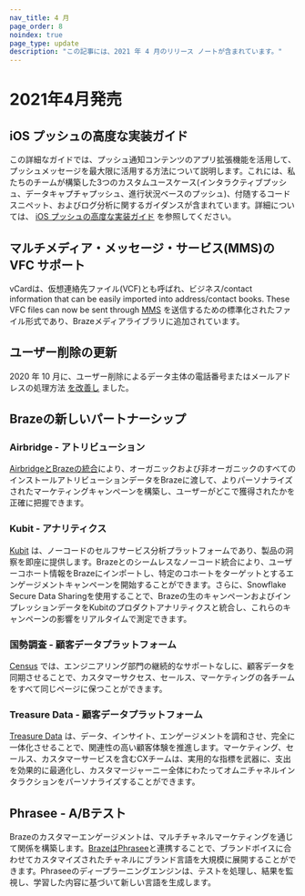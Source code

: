 ```yaml
---
nav_title: 4 月
page_order: 8
noindex: true
page_type: update
description: "この記事には、2021 年 4 月のリリース ノートが含まれています。"
---
```

# 2021年4月発売

## iOS プッシュの高度な実装ガイド

この詳細なガイドでは、プッシュ通知コンテンツのアプリ拡張機能を活用して、プッシュメッセージを最大限に活用する方法について説明します。これには、私たちのチームが構築した3つのカスタムユースケース(インタラクティブプッシュ、データキャプチャプッシュ、進行状況ベースのプッシュ)、付随するコードスニペット、およびログ分析に関するガイダンスが含まれています。詳細については、 [iOS プッシュの高度な実装ガイド](/docs/developer_guide/platform_integration_guides/swift/push_notifications/implementation_guide/) を参照してください。

## マルチメディア・メッセージ・サービス(MMS)の VFC サポート

vCardは、仮想連絡先ファイル(VCF)とも呼ばれ、ビジネス/contact information that can be easily imported into address/contact books. These VFC files can now be sent through [MMS]({{site.baseurl}}/user_guide/message_building_by_channel/sms/mms/create/) を送信するための標準化されたファイル形式であり、Brazeメディアライブラリに追加されています。 

## ユーザー削除の更新

2020 年 10 月に、ユーザー削除によるデータ主体の電話番号またはメールアドレスの処理方法 [を改善し]({{site.baseurl}}/help/release_notes/2020/october/) ました。 

## Brazeの新しいパートナーシップ

### Airbridge - アトリビューション

[AirbridgeとBrazeの統合]({{site.baseurl}}/partners/message_orchestration/attribution/airbridge/)により、オーガニックおよび非オーガニックのすべてのインストールアトリビューションデータをBrazeに渡して、よりパーソナライズされたマーケティングキャンペーンを構築し、ユーザーがどこで獲得されたかを正確に把握できます。
### Kubit - アナリティクス

[Kubit]({{site.baseurl}}/partners/data_and_infrastructure_agility/analytics/kubit/) は、ノーコードのセルフサービス分析プラットフォームであり、製品の洞察を即座に提供します。Brazeとのシームレスなノーコード統合により、ユーザーコホート情報をBrazeにインポートし、特定のコホートをターゲットとするエンゲージメントキャンペーンを開始することができます。さらに、Snowflake Secure Data Sharingを使用することで、Brazeの生のキャンペーンおよびインプレッションデータをKubitのプロダクトアナリティクスと統合し、これらのキャンペーンの影響をリアルタイムで測定できます。 

### 国勢調査 - 顧客データプラットフォーム

[Census]({{site.baseurl}}/partners/data_and_infrastructure_agility/customer_data_platform/census/) では、エンジニアリング部門の継続的なサポートなしに、顧客データを同期させることで、カスタマーサクセス、セールス、マーケティングの各チームをすべて同じページに保つことができます。

### Treasure Data - 顧客データプラットフォーム

[Treasure Data]({{site.baseurl}}/partners/data_and_infrastructure_agility/customer_data_platform/treasure_data/) は、データ、インサイト、エンゲージメントを調和させ、完全に一体化させることで、関連性の高い顧客体験を推進します。マーケティング、セールス、カスタマーサービスを含むCXチームは、実用的な指標を武器に、支出を効果的に最適化し、カスタマージャーニー全体にわたってオムニチャネルインタラクションをパーソナライズすることができます。 

## Phrasee - A/Bテスト

Brazeのカスタマーエンゲージメントは、マルチチャネルマーケティングを通じて関係を構築します。[BrazeはPhrasee]({{site.baseurl}}/partners/data_and_infrastructure_agility/ab_testing/phrasee/)と連携することで、ブランドボイスに合わせてカスタマイズされたチャネルにブランド言語を大規模に展開することができます。Phraseeのディープラーニングエンジンは、テストを処理し、結果を監視し、学習した内容に基づいて新しい言語を生成します。 